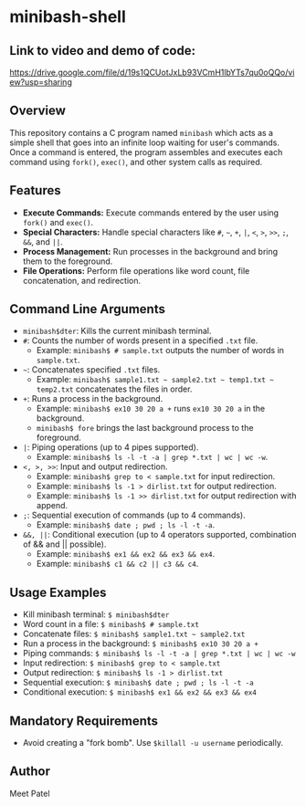 # minibash-shell

## Link to video and demo of code: 
https://drive.google.com/file/d/19s1QCUotJxLb93VCmH1lbYTs7qu0oQQo/view?usp=sharing

## Overview
This repository contains a C program named `minibash` which acts as a simple shell that goes into an infinite loop waiting for user's commands. Once a command is entered, the program assembles and executes each command using `fork()`, `exec()`, and other system calls as required. 

## Features
- **Execute Commands:** Execute commands entered by the user using `fork()` and `exec()`.
- **Special Characters:** Handle special characters like `#`, `~`, `+`, `|`, `<`, `>`, `>>`, `;`, `&&`, and `||`.
- **Process Management:** Run processes in the background and bring them to the foreground.
- **File Operations:** Perform file operations like word count, file concatenation, and redirection.

## Command Line Arguments
- `minibash$dter`: Kills the current minibash terminal.
- `#`: Counts the number of words present in a specified `.txt` file.
  - Example: `minibash$ # sample.txt` outputs the number of words in `sample.txt`.
- `~`: Concatenates specified `.txt` files.
  - Example: `minibash$ sample1.txt ~ sample2.txt ~ temp1.txt ~ temp2.txt` concatenates the files in order.
- `+`: Runs a process in the background.
  - Example: `minibash$ ex10 30 20 a +` runs `ex10 30 20 a` in the background.
  - `minibash$ fore` brings the last background process to the foreground.
- `|`: Piping operations (up to 4 pipes supported).
  - Example: `minibash$ ls -l -t -a | grep *.txt | wc | wc -w`.
- `<, >, >>`: Input and output redirection.
  - Example: `minibash$ grep to < sample.txt` for input redirection.
  - Example: `minibash$ ls -1 > dirlist.txt` for output redirection.
  - Example: `minibash$ ls -1 >> dirlist.txt` for output redirection with append.
- `;`: Sequential execution of commands (up to 4 commands).
  - Example: `minibash$ date ; pwd ; ls -l -t -a`.
- `&&, ||`: Conditional execution (up to 4 operators supported, combination of && and || possible).
  - Example: `minibash$ ex1 && ex2 && ex3 && ex4`.
  - Example: `minibash$ c1 && c2 || c3 && c4`.

## Usage Examples
- Kill minibash terminal: `$ minibash$dter`
- Word count in a file: `$ minibash$ # sample.txt`
- Concatenate files: `$ minibash$ sample1.txt ~ sample2.txt`
- Run a process in the background: `$ minibash$ ex10 30 20 a +`
- Piping commands: `$ minibash$ ls -l -t -a | grep *.txt | wc | wc -w`
- Input redirection: `$ minibash$ grep to < sample.txt`
- Output redirection: `$ minibash$ ls -1 > dirlist.txt`
- Sequential execution: `$ minibash$ date ; pwd ; ls -l -t -a`
- Conditional execution: `$ minibash$ ex1 && ex2 && ex3 && ex4`

## Mandatory Requirements
- Avoid creating a "fork bomb". Use `$killall -u username` periodically.

## Author
Meet Patel
